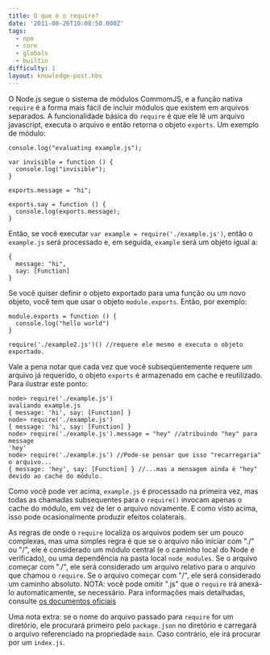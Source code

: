 ```yaml
---
title: O que é o require? 
date: '2011-08-26T10:08:50.000Z'
tags:
  - npm
  - core
  - globals
  - builtin
difficulty: 1
layout: knowledge-post.hbs
---
```


 <!-- Node.js follows the CommonJS module system, and the builtin `require` function is the easiest way to include modules that exist in separate files. The basic functionality of `require` is that it reads a javascript file, executes the file, and then proceeds to return the `exports` object. An example module: -->
O Node.js segue o sistema de módulos CommomJS, e a função nativa `require` é a forma mais fácil de incluir módulos que existem em arquivos separados. A funcionalidade básica do `require` é que ele lê um arquivo javascript, executa o arquivo e então retorna o objeto `exports`. Um exemplo de módulo:

    console.log("evaluating example.js");

    var invisible = function () {
      console.log("invisible");
    }

    exports.message = "hi";

    exports.say = function () {
      console.log(exports.message);
    }

<!-- So if you run `var example = require('./example.js')`, then `example.js` will get evaluated and then `example` be an object equal to: -->
 Então, se você executar `var example = require('./example.js')`, então o `example.js` será processado e, em seguida, `example` será um objeto igual a:

    {
      message: "hi",
      say: [Function]
    }

<!-- If you want to set the exports object to a function or a new object, you have to use the `module.exports` object. So for an example: -->
Se você quiser definir o objeto exportado para uma função ou um novo objeto, você tem que usar o objeto `module.exports`. Então, por exemplo: 

    module.exports = function () {
      console.log("hello world")
    }

    require('./example2.js')() //requere ele mesmo e executa o objeto exportado.

<!-- It is worth noting that each time you subsequently require an already-required file, the `exports` object is cached and reused. To illustrate this point: -->
Vale a pena notar que cada vez que você subseqüentemente requere um arquivo já requerido, o objeto `exports` é armazenado em cache e reutilizado. Para ilustrar este ponto:

    node> require('./example.js')
    avaliando example.js
    { message: 'hi', say: [Function] }
    node> require('./example.js')
    { message: 'hi', say: [Function] }
    node> require('./example.js').message = "hey" //atribuindo "hey" para message 
    'hey'
    node> require('./example.js') //Pode-se pensar que isso "recarregaria" o arquivo...
    { message: 'hey', say: [Function] } //...mas a mensagem ainda é "hey" devido ao cache do módulo.


<!-- As you can see from the above, `example.js` is evaluated the first time, but all subsequent calls to `require()` only invoke the module cache, rather than reading the file again.  As seen above, this can occasionally produce side effects. -->
Como você pode ver acima, `example.js` é processado na primeira vez, mas todas as chamadas subsequentes para o `require()` invocam apenas o cache do módulo, em vez de ler o arquivo novamente. E como visto acima, isso pode ocasionalmente produzir efeitos colaterais.

<!-- The rules of where `require` finds the files can be a little complex, but a simple rule of thumb is that if the file doesn't start with "./" or "/", then it is either considered a core module (and the local Node path is checked), or a dependency in the local `node_modules` folder. If the file starts with "./" it is considered a relative file to the file that called `require`. If the file starts with "/", it is considered an absolute path. NOTE: you can omit ".js" and `require` will automatically append it if needed. For more detailed information, see [the official docs](https://nodejs.org/docs/v0.4.2/api/modules.htmll#all_Together...) -->
As regras de onde o `require` localiza os arquivos podem ser um pouco complexas, mas uma simples regra é que se o arquivo não iniciar com "./" ou "/", ele é considerado um módulo central (e o caminho local do Node é verificado), ou uma dependência na pasta local `node_modules`. Se o arquivo começar com "./", ele será considerado um arquivo relativo para o arquivo que chamou o `require`. Se o arquivo começar com "/", ele será considerado um caminho absoluto. 
NOTA: você pode omitir ".js" que o `require` irá anexá-lo automaticamente, se necessário. Para informações mais detalhadas, consulte [os documentos oficiais](https://nodejs.org/docs/v0.4.2/api/modules.htmll#all_Together...)

<!-- An extra note: if the filename passed to `require` is actually a directory, it will first look for `package.json` in the directory and load the file referenced in the `main` property. Otherwise, it will look for an `index.js`. -->
Uma nota extra: se o nome do arquivo passado para `require` for um diretório, ele procurará primeiro pelo `package.json` no diretório e carregará o arquivo referenciado na propriedade `main`. Caso contrário, ele irá procurar por um `index.js`.
